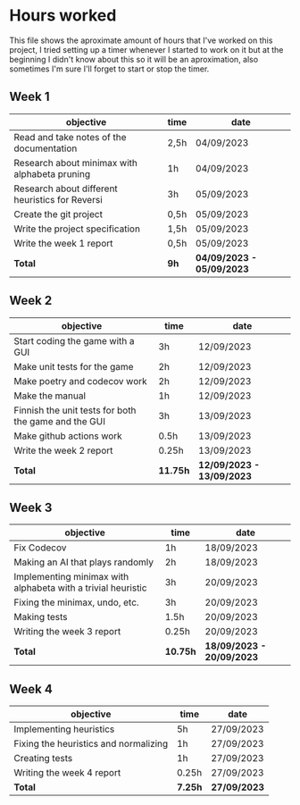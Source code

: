 # Hours worked

This file shows the aproximate amount of hours that I've worked on this project, I tried setting up a timer whenever I started to work on it but at the beginning I didn't know about this so it will be an aproximation, also sometimes I'm sure I'll forget to start or stop the timer.

## Week 1

objective | time | date
--- | --- | ---
Read and take notes of the documentation | 2,5h | 04/09/2023
Research about minimax with alphabeta pruning | 1h | 04/09/2023
Research about different heuristics for Reversi | 3h | 05/09/2023
Create the git project | 0,5h | 05/09/2023
Write the project specification | 1,5h | 05/09/2023
Write the week 1 report | 0,5h | 05/09/2023
**Total** | **9h** | **04/09/2023 - 05/09/2023**

## Week 2

objective | time | date
--- | --- | ---
Start coding the game with a GUI | 3h | 12/09/2023
Make unit tests for the game | 2h | 12/09/2023
Make poetry and codecov work | 2h | 12/09/2023
Make the manual | 1h | 12/09/2023
Finnish the unit tests for both the game and the GUI | 3h | 13/09/2023
Make github actions work | 0.5h | 13/09/2023
Write the week 2 report | 0.25h | 13/09/2023
**Total** | **11.75h** | **12/09/2023 - 13/09/2023**

## Week 3

objective | time | date
--- | --- | ---
Fix Codecov | 1h | 18/09/2023
Making an AI that plays randomly | 2h | 18/09/2023
Implementing minimax with alphabeta with a trivial heuristic | 3h | 20/09/2023
Fixing the minimax, undo, etc. | 3h | 20/09/2023
Making tests | 1.5h | 20/09/2023
Writing the week 3 report | 0.25h | 20/09/2023
**Total** | **10.75h** | **18/09/2023 - 20/09/2023**

## Week 4

objective | time | date
--- | --- | ---
Implementing heuristics | 5h | 27/09/2023
Fixing the heuristics and normalizing | 1h | 27/09/2023
Creating tests | 1h | 27/09/2023
Writing the week 4 report | 0.25h | 27/09/2023
**Total** | **7.25h** | **27/09/2023**
